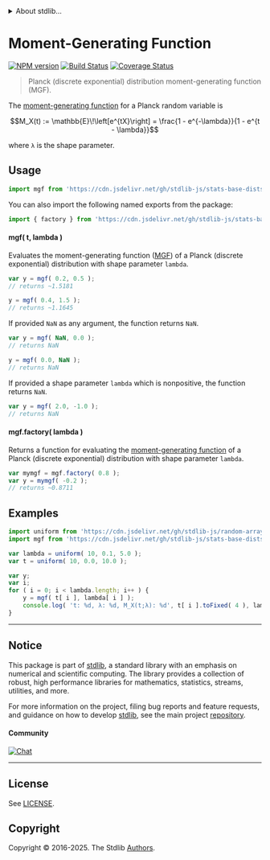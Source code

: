 <!--

@license Apache-2.0

Copyright (c) 2025 The Stdlib Authors.

Licensed under the Apache License, Version 2.0 (the "License");
you may not use this file except in compliance with the License.
You may obtain a copy of the License at

   http://www.apache.org/licenses/LICENSE-2.0

Unless required by applicable law or agreed to in writing, software
distributed under the License is distributed on an "AS IS" BASIS,
WITHOUT WARRANTIES OR CONDITIONS OF ANY KIND, either express or implied.
See the License for the specific language governing permissions and
limitations under the License.

-->


<details>
  <summary>
    About stdlib...
  </summary>
  <p>We believe in a future in which the web is a preferred environment for numerical computation. To help realize this future, we've built stdlib. stdlib is a standard library, with an emphasis on numerical and scientific computation, written in JavaScript (and C) for execution in browsers and in Node.js.</p>
  <p>The library is fully decomposable, being architected in such a way that you can swap out and mix and match APIs and functionality to cater to your exact preferences and use cases.</p>
  <p>When you use stdlib, you can be absolutely certain that you are using the most thorough, rigorous, well-written, studied, documented, tested, measured, and high-quality code out there.</p>
  <p>To join us in bringing numerical computing to the web, get started by checking us out on <a href="https://github.com/stdlib-js/stdlib">GitHub</a>, and please consider <a href="https://opencollective.com/stdlib">financially supporting stdlib</a>. We greatly appreciate your continued support!</p>
</details>

# Moment-Generating Function

[![NPM version][npm-image]][npm-url] [![Build Status][test-image]][test-url] [![Coverage Status][coverage-image]][coverage-url] <!-- [![dependencies][dependencies-image]][dependencies-url] -->

> Planck (discrete exponential) distribution moment-generating function (MGF).

<!-- Section to include introductory text. Make sure to keep an empty line after the intro `section` element and another before the `/section` close. -->

<section class="intro">

The [moment-generating function][mgf] for a Planck random variable is

<!-- <equation class="equation" label="eq:planck_mgf_function" align="center" raw="M_X(t) := \mathbb{E}\!\left[e^{tX}\right] = \frac{1 - e^{-\lambda}}{1 - e^{t - \lambda}}" alt="Moment-generating function (MGF) for the Planck distribution."> -->

```math
M_X(t) := \mathbb{E}\!\left[e^{tX}\right] = \frac{1 - e^{-\lambda}}{1 - e^{t - \lambda}}
```

<!-- </equation> -->

where `λ` is the shape parameter.

</section>

<!-- /.intro -->

<!-- Package usage documentation. -->



<section class="usage">

## Usage

```javascript
import mgf from 'https://cdn.jsdelivr.net/gh/stdlib-js/stats-base-dists-planck-mgf@deno/mod.js';
```

You can also import the following named exports from the package:

```javascript
import { factory } from 'https://cdn.jsdelivr.net/gh/stdlib-js/stats-base-dists-planck-mgf@deno/mod.js';
```

#### mgf( t, lambda )

Evaluates the moment-generating function ([MGF][mgf]) of a Planck (discrete exponential) distribution with shape parameter `lambda`.

```javascript
var y = mgf( 0.2, 0.5 );
// returns ~1.5181

y = mgf( 0.4, 1.5 );
// returns ~1.1645
```

If provided `NaN` as any argument, the function returns `NaN`.

```javascript
var y = mgf( NaN, 0.0 );
// returns NaN

y = mgf( 0.0, NaN );
// returns NaN
```

If provided a shape parameter `lambda` which is nonpositive, the function returns `NaN`.

```javascript
var y = mgf( 2.0, -1.0 );
// returns NaN
```

#### mgf.factory( lambda )

Returns a function for evaluating the [moment-generating function][mgf] of a Planck (discrete exponential) distribution with shape parameter `lambda`.

```javascript
var mymgf = mgf.factory( 0.8 );
var y = mymgf( -0.2 );
// returns ~0.8711
```

</section>

<!-- /.usage -->

<!-- Package usage notes. Make sure to keep an empty line after the `section` element and another before the `/section` close. -->

<section class="notes">

</section>

<!-- /.notes -->

<!-- Package usage examples. -->

<section class="examples">

## Examples

<!-- eslint no-undef: "error" -->

```javascript
import uniform from 'https://cdn.jsdelivr.net/gh/stdlib-js/random-array-uniform@deno/mod.js';
import mgf from 'https://cdn.jsdelivr.net/gh/stdlib-js/stats-base-dists-planck-mgf@deno/mod.js';

var lambda = uniform( 10, 0.1, 5.0 );
var t = uniform( 10, 0.0, 10.0 );

var y;
var i;
for ( i = 0; i < lambda.length; i++ ) {
    y = mgf( t[ i ], lambda[ i ] );
    console.log( 't: %d, λ: %d, M_X(t;λ): %d', t[ i ].toFixed( 4 ), lambda[ i ].toFixed( 4 ), y.toFixed( 4 ) );
}
```

</section>

<!-- /.examples -->

<!-- Section to include cited references. If references are included, add a horizontal rule *before* the section. Make sure to keep an empty line after the `section` element and another before the `/section` close. -->

<section class="references">

</section>

<!-- /.references -->

<!-- C interface documentation. -->



<!-- Section for related `stdlib` packages. Do not manually edit this section, as it is automatically populated. -->

<section class="related">

</section>

<!-- /.related -->

<!-- Section for all links. Make sure to keep an empty line after the `section` element and another before the `/section` close. -->


<section class="main-repo" >

* * *

## Notice

This package is part of [stdlib][stdlib], a standard library with an emphasis on numerical and scientific computing. The library provides a collection of robust, high performance libraries for mathematics, statistics, streams, utilities, and more.

For more information on the project, filing bug reports and feature requests, and guidance on how to develop [stdlib][stdlib], see the main project [repository][stdlib].

#### Community

[![Chat][chat-image]][chat-url]

---

## License

See [LICENSE][stdlib-license].


## Copyright

Copyright &copy; 2016-2025. The Stdlib [Authors][stdlib-authors].

</section>

<!-- /.stdlib -->

<!-- Section for all links. Make sure to keep an empty line after the `section` element and another before the `/section` close. -->

<section class="links">

[npm-image]: http://img.shields.io/npm/v/@stdlib/stats-base-dists-planck-mgf.svg
[npm-url]: https://npmjs.org/package/@stdlib/stats-base-dists-planck-mgf

[test-image]: https://github.com/stdlib-js/stats-base-dists-planck-mgf/actions/workflows/test.yml/badge.svg?branch=main
[test-url]: https://github.com/stdlib-js/stats-base-dists-planck-mgf/actions/workflows/test.yml?query=branch:main

[coverage-image]: https://img.shields.io/codecov/c/github/stdlib-js/stats-base-dists-planck-mgf/main.svg
[coverage-url]: https://codecov.io/github/stdlib-js/stats-base-dists-planck-mgf?branch=main

<!--

[dependencies-image]: https://img.shields.io/david/stdlib-js/stats-base-dists-planck-mgf.svg
[dependencies-url]: https://david-dm.org/stdlib-js/stats-base-dists-planck-mgf/main

-->

[chat-image]: https://img.shields.io/gitter/room/stdlib-js/stdlib.svg
[chat-url]: https://app.gitter.im/#/room/#stdlib-js_stdlib:gitter.im

[stdlib]: https://github.com/stdlib-js/stdlib

[stdlib-authors]: https://github.com/stdlib-js/stdlib/graphs/contributors

[umd]: https://github.com/umdjs/umd
[es-module]: https://developer.mozilla.org/en-US/docs/Web/JavaScript/Guide/Modules

[deno-url]: https://github.com/stdlib-js/stats-base-dists-planck-mgf/tree/deno
[deno-readme]: https://github.com/stdlib-js/stats-base-dists-planck-mgf/blob/deno/README.md
[umd-url]: https://github.com/stdlib-js/stats-base-dists-planck-mgf/tree/umd
[umd-readme]: https://github.com/stdlib-js/stats-base-dists-planck-mgf/blob/umd/README.md
[esm-url]: https://github.com/stdlib-js/stats-base-dists-planck-mgf/tree/esm
[esm-readme]: https://github.com/stdlib-js/stats-base-dists-planck-mgf/blob/esm/README.md
[branches-url]: https://github.com/stdlib-js/stats-base-dists-planck-mgf/blob/main/branches.md

[stdlib-license]: https://raw.githubusercontent.com/stdlib-js/stats-base-dists-planck-mgf/main/LICENSE

[mgf]: https://en.wikipedia.org/wiki/Moment-generating_function

</section>

<!-- /.links -->
